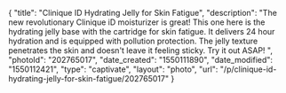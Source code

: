 {
    "title": "Clinique ID Hydrating Jelly for Skin Fatigue",
    "description": "The new revolutionary Clinique iD moisturizer is great! This one here is the hydrating jelly base with the cartridge for skin fatigue. It delivers 24 hour hydration and is equipped with pollution protection. The jelly texture penetrates the skin and doesn't leave it feeling sticky. Try it out ASAP! ",
    "photoId": "202765017",
    "date_created": "1550111890",
    "date_modified": "1550112421",
    "type": "captivate",
    "layout": "photo",
    "url": "\/p\/clinique-id-hydrating-jelly-for-skin-fatigue\/202765017"
}